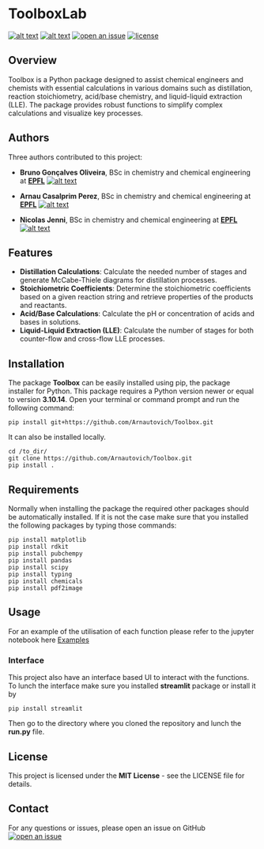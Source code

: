 # ToolboxLab

[![alt text](https://img.shields.io/badge/Python-14354C?style=for-the-badge&logo=python&logoColor=white)](https://www.python.org)
[![alt text](https://camo.githubusercontent.com/d9715378ddbf6b262203f7c27f12eeb6a7caa3b85a56cc980dbb2648753d526c/68747470733a2f2f696d672e736869656c64732e696f2f62616467652f4a7570797465722d4633373632362e7376673f267374796c653d666f722d7468652d6261646765266c6f676f3d4a757079746572266c6f676f436f6c6f723d707572706c65)](https://jupyter.org)
[![open an issue](https://custom-icon-badges.demolab.com/badge/-Open%20Issue-palegreen?style=for-the-badge&logoColor=black&logo=issue-opened)](https://github.com/Arnautovich/Toolbox/issues)
[![license](https://custom-icon-badges.demolab.com/github/license/denvercoder1/custom-icon-badges?logo=law&logoColor=white)](https://github.com/Arnautovich/Toolbox/blob/main/LICENSE)



## Overview

Toolbox is a Python package designed to assist chemical engineers and chemists with essential calculations in various domains such as distillation, reaction stoichiometry, acid/base chemistry, and liquid-liquid extraction (LLE). The package provides robust functions to simplify complex calculations and visualize key processes.

## Authors
Three authors contributed to this project:
- **Bruno Gonçalves Oliveira**, BSc in chemistry and chemical engineering at **[EPFL](https://www.epfl.ch)**   [![alt text](https://img.shields.io/badge/GitHub-100000?style=for-the-badge&logo=github&logoColor=white)](https://github.com/BrunoGonOli)

- **Arnau Casalprim Perez**, BSc in chemistry and chemical engineering at **[EPFL](https://www.epfl.ch)**   [![alt text](https://img.shields.io/badge/GitHub-100000?style=for-the-badge&logo=github&logoColor=white)](https://github.com/Arnautovich)
- **Nicolas Jenni**, BSc in chemistry and chemical engineering at **[EPFL](https://www.epfl.ch)**   [![alt text](https://img.shields.io/badge/GitHub-100000?style=for-the-badge&logo=github&logoColor=white)](https://github.com/Nicolas-jnn)
## Features

- **Distillation Calculations**: Calculate the needed number of stages and generate McCabe-Thiele diagrams for distillation processes.
- **Stoichiometric Coefficients**: Determine the stoichiometric coefficients based on a given reaction string and retrieve properties of the products and reactants.
- **Acid/Base Calculations**: Calculate the pH or concentration of acids and bases in solutions.
- **Liquid-Liquid Extraction (LLE)**: Calculate the number of stages for both counter-flow and cross-flow LLE processes.

## Installation
The package **Toolbox** can be easily installed using pip, the package installer for Python. This package requires a Python version newer or equal to version **3.10.14**. Open your terminal or command prompt and run the following command:
```
pip install git+https://github.com/Arnautovich/Toolbox.git
```

It can also be installed locally.
```
cd /to_dir/
git clone https://github.com/Arnautovich/Toolbox.git
pip install .
```

## Requirements
Normally when installing the package the required other packages should be automatically installed. If it is not the case make sure that you installed the following packages by typing those commands:
```
pip install matplotlib
pip install rdkit
pip install pubchempy
pip install pandas
pip install scipy
pip install typing
pip install chemicals
pip install pdf2image
```
## Usage
For an example of the utilisation of each function please refer to the jupyter notebook here [Examples](https://github.com/Arnautovich/Toolbox/blob/main/notebooks/project_report.ipynb)

### Interface
This project also have an interface based UI to interact with the functions. To lunch the interface make sure you installed **streamlit** package or install it by
```
pip install streamlit
```
Then go to the directory where you cloned the repository and lunch the **run.py** file.


## License

This project is licensed under the **MIT License** - see the LICENSE file for details.

## Contact
For any questions or issues, please open an issue on GitHub[![open an issue](https://custom-icon-badges.demolab.com/badge/-Open%20Issue-palegreen?style=for-the-badge&logoColor=black&logo=issue-opened)](https://github.com/Arnautovich/Toolbox/issues)
